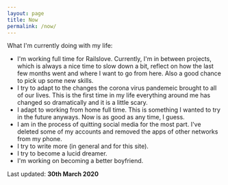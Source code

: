 ```yaml
---
layout: page
title: Now
permalink: /now/
---
```


What I'm currently doing with my life:

* I'm working full time for Railslove. Currently, I'm in between projects, which is always a nice time to slow down a bit, reflect on how the last few months went and where I want to go from here. Also a good chance to pick up some new skills.
* I try to adapt to the changes the corona virus pandemeic brought to all of our lives. This is the first time in my life everything around me has changed so dramatically and it is a little scary.
* I adapt to working from home full time. This is something I wanted to try in the future anyways. Now is as good as any time, I guess.
* I am in the process of quitting social media for the most part. I've deleted some of my accounts and removed the apps of other networks from my phone.
* I try to write more (in general and for this site).
* I try to become a lucid dreamer.
* I'm working on becoming a better boyfriend.

Last updated: **30th March 2020**
